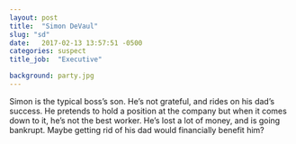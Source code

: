 ```yaml
---
layout: post
title:  "Simon DeVaul"
slug: "sd"
date:   2017-02-13 13:57:51 -0500
categories: suspect
title_job:  "Executive"

background: party.jpg
---
```

Simon is the typical boss’s son. He’s not grateful, and rides on his dad’s success. He pretends to hold a position at the company but when it comes down to it, he’s not the best worker. He’s lost a lot of money, and is going bankrupt. Maybe getting rid of his dad would financially benefit him?